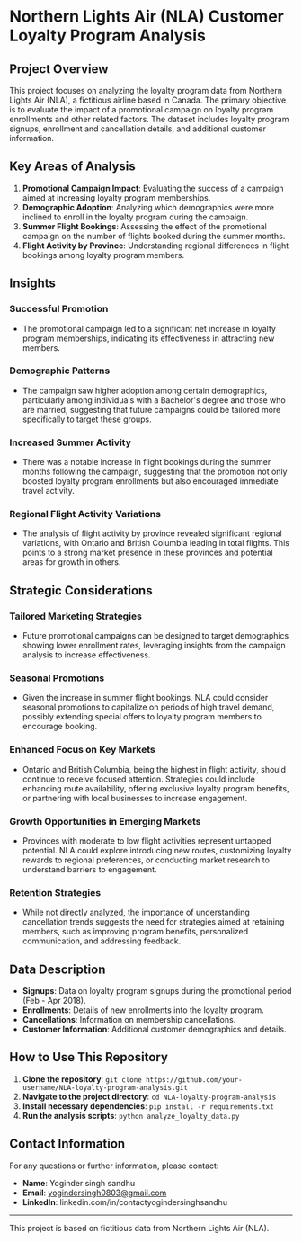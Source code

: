 # Northern Lights Air (NLA) Customer Loyalty Program Analysis

## Project Overview

This project focuses on analyzing the loyalty program data from Northern Lights Air (NLA), a fictitious airline based in Canada. The primary objective is to evaluate the impact of a promotional campaign on loyalty program enrollments and other related factors. The dataset includes loyalty program signups, enrollment and cancellation details, and additional customer information.

## Key Areas of Analysis

1. **Promotional Campaign Impact**: Evaluating the success of a campaign aimed at increasing loyalty program memberships.
2. **Demographic Adoption**: Analyzing which demographics were more inclined to enroll in the loyalty program during the campaign.
3. **Summer Flight Bookings**: Assessing the effect of the promotional campaign on the number of flights booked during the summer months.
4. **Flight Activity by Province**: Understanding regional differences in flight bookings among loyalty program members.

## Insights

### Successful Promotion
- The promotional campaign led to a significant net increase in loyalty program memberships, indicating its effectiveness in attracting new members.

### Demographic Patterns
- The campaign saw higher adoption among certain demographics, particularly among individuals with a Bachelor's degree and those who are married, suggesting that future campaigns could be tailored more specifically to target these groups.

### Increased Summer Activity
- There was a notable increase in flight bookings during the summer months following the campaign, suggesting that the promotion not only boosted loyalty program enrollments but also encouraged immediate travel activity.

### Regional Flight Activity Variations
- The analysis of flight activity by province revealed significant regional variations, with Ontario and British Columbia leading in total flights. This points to a strong market presence in these provinces and potential areas for growth in others.

## Strategic Considerations

### Tailored Marketing Strategies
- Future promotional campaigns can be designed to target demographics showing lower enrollment rates, leveraging insights from the campaign analysis to increase effectiveness.

### Seasonal Promotions
- Given the increase in summer flight bookings, NLA could consider seasonal promotions to capitalize on periods of high travel demand, possibly extending special offers to loyalty program members to encourage booking.

### Enhanced Focus on Key Markets
- Ontario and British Columbia, being the highest in flight activity, should continue to receive focused attention. Strategies could include enhancing route availability, offering exclusive loyalty program benefits, or partnering with local businesses to increase engagement.

### Growth Opportunities in Emerging Markets
- Provinces with moderate to low flight activities represent untapped potential. NLA could explore introducing new routes, customizing loyalty rewards to regional preferences, or conducting market research to understand barriers to engagement.

### Retention Strategies
- While not directly analyzed, the importance of understanding cancellation trends suggests the need for strategies aimed at retaining members, such as improving program benefits, personalized communication, and addressing feedback.

## Data Description

- **Signups**: Data on loyalty program signups during the promotional period (Feb - Apr 2018).
- **Enrollments**: Details of new enrollments into the loyalty program.
- **Cancellations**: Information on membership cancellations.
- **Customer Information**: Additional customer demographics and details.

## How to Use This Repository

1. **Clone the repository**: `git clone https://github.com/your-username/NLA-loyalty-program-analysis.git`
2. **Navigate to the project directory**: `cd NLA-loyalty-program-analysis`
3. **Install necessary dependencies**: `pip install -r requirements.txt`
4. **Run the analysis scripts**: `python analyze_loyalty_data.py`

## Contact Information

For any questions or further information, please contact:

- **Name**: Yoginder singh sandhu
- **Email**: yogindersingh0803@gmail.com
- **LinkedIn**: linkedin.com/in/contactyogindersinghsandhu

---

This project  is based on fictitious data from Northern Lights Air (NLA).

